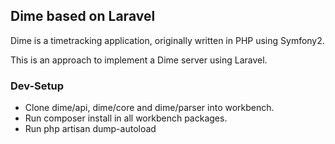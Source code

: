 ## Dime based on Laravel

Dime is a timetracking application, originally written in PHP using Symfony2.

This is an approach to implement a Dime server using Laravel.

### Dev-Setup

* Clone dime/api, dime/core and dime/parser into workbench.
* Run composer install in all workbench packages.
* Run php artisan dump-autoload

